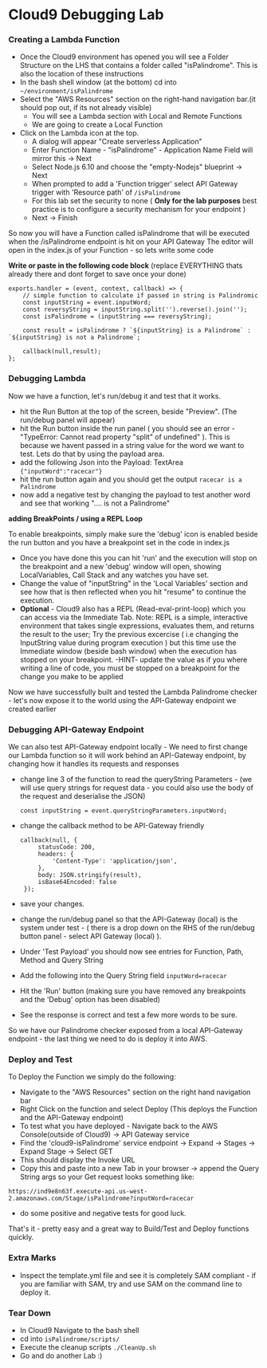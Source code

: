 # Cloud9 Debugging Lab


### Creating a Lambda Function
- Once the Cloud9 environment has opened you will see a Folder Structure on the LHS that contains a folder called "isPalindrome". This is also the location of these instructions
- In the bash shell window (at the bottom) cd into ```~/environment/isPalindrome```
- Select the "AWS Resources" section on the right-hand navigation bar.(it should pop out, if its not already visible)
  - You will see a Lambda section with Local and Remote Functions
  - We are going to create a Local Function
- Click on the Lambda icon at the top.
  - A dialog will appear "Create serverless Application"
  - Enter Function Name - "isPalindrome" - Application Name Field will mirror this -> Next
  - Select Node.js 6.10 and choose the "empty-Nodejs" blueprint -> Next
  - When prompted to add a 'Function trigger' select API Gateway trigger with 'Resource path' of ```/isPalindrome```
  - For this lab set the security to none ( **Only for the lab purposes**  best practice is to configure a security mechanism for your endpoint )
  - Next -> Finish

So now you will have a Function called isPalindrome that will be executed when the /isPalindrome endpoint is hit on your API Gateway
The editor will open in the index.js of your Function - so lets write some code

**Write or paste in the following code block**
(replace EVERYTHING thats already there and dont forget to save once your done)

```
exports.handler = (event, context, callback) => {
    // simple function to calculate if passed in string is Palindromic
    const inputString = event.inputWord;
    const reversyString = inputString.split('').reverse().join('');
    const isPalindrome = (inputString === reversyString);
    
    const result = isPalindrome ? `${inputString} is a Palindrome` : `${inputString} is not a Palindrome`;
    
    callback(null,result);
};
```
### Debugging Lambda


Now we have a function, let's run/debug it and test that it works.
- hit the Run Button at the top of the screen, beside "Preview". (The run/debug panel will appear)
- hit the Run button inside the run panel ( you should see an error - "TypeError: Cannot read property "split" of undefined" ).  This is because we havent passed in a string value for the word we want to test.  Lets do that by using the payload area.
- add the following Json into the Payload: TextArea  ```{"inputWord":"racecar"}```
- hit the run button again and you should get the output ```racecar is a Palindrome```
- now add a negative test by changing the payload to test another word and see that working ".... is not a Palindrome"
  
**adding BreakPoints / using a REPL Loop**

To enable breakpoints, simply make sure the 'debug' icon is enabled beside the run button and you have a breakpoint set in the code in index.js

  - Once you have done this you can hit 'run' and the execution will stop on the breakpoint and a new 'debug' window will open, showing LocalVariables, Call Stack and any watches you have set.
  - Change the value of "inputString" in the 'Local Variables' section and see how that is then reflected when you hit "resume" to continue the execution.
  - **Optional** - Cloud9 also has a REPL (Read-eval-print-loop) which you can access via the Immediate Tab. Note: REPL is a simple, interactive environment that takes single expressions, evaluates them, and returns the result to the user; 
           Try the previous excercise ( i.e changing the InputString value during program execution ) but this time use the Immediate window (beside bash window) when the execution has stopped on your breakpoint.
           -HINT- update the value as if you where writing a line of code, you must be stopped on a breakpoint for the change you make to be applied

Now we have successfully built and tested the Lambda Palindrome checker - let's now expose it to the world using the API-Gateway endpoint we created earlier

### Debugging API-Gateway Endpoint   

We can also test API-Gateway endpoint locally - We need to first change our Lambda function so it will work behind an API-Gateway endpoint, by changing how it handles its requests and responses

- change line 3 of the function to read the queryString Parameters - (we will use query strings for request data - you could also use the body of the request and deserialise the JSON)
   
   ```
   const inputString = event.queryStringParameters.inputWord;
   ```
   
- change the callback method to be API-Gateway friendly
 
   ```
   callback(null, {
        statusCode: 200,
        headers: {
            'Content-Type': 'application/json',
        },
        body: JSON.stringify(result),
        isBase64Encoded: false
    });
   ```
- save your changes. 
- change the run/debug panel so that the API-Gateway (local) is the system under test - ( there is a drop down on the RHS of the run/debug button panel - select API Gateway (local) ).
- Under 'Test Payload' you should now see entries for Function, Path, Method and Query String
- Add the following into the Query String field ```inputWord=racecar```
- Hit the 'Run' button (making sure you have removed any breakpoints and the 'Debug' option has been disabled)
- See the response is correct and test a few more words to be sure. 
   
So we have our Palindrome checker exposed from a local API-Gateway endpoint - the last thing we need to do is deploy it into AWS.

### Deploy and Test

To Deploy the Function we simply do the following:
- Navigate to the "AWS Resources" section on the right hand navigation bar 
- Right Click on the function and select Deploy (This  deploys the Function and the API-Gateway endpoint)
- To test what you have deployed - Navigate back to the AWS Console(outside of Cloud9) -> API Gateway service
- Find the 'cloud9-isPalindrome' service endpoint -> Expand -> Stages -> Expand Stage -> Select GET 
- This should display the Invoke URL
- Copy this and paste into a new Tab in your browser -> append the Query String args so your Get request looks something like:

``https://ind9e8n63f.execute-api.us-west-2.amazonaws.com/Stage/isPalindrome?inputWord=racecar``

- do some positive and negative tests for good luck.

That's it - pretty easy and a great way to Build/Test and Deploy functions quickly.

### Extra Marks ###

- Inspect the template.yml file and see it is completely SAM compliant - if you are familiar with SAM, try and use SAM on the command line to deploy it.


### Tear Down
- In Cloud9 Navigate to the bash shell
- cd into ```isPalindrome/scripts/``` 
- Execute the cleanup scripts ```./CleanUp.sh```
- Go and do another Lab :)

